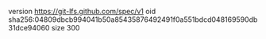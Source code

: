 version https://git-lfs.github.com/spec/v1
oid sha256:04809dbcb994041b50a85435876492491f0a551bdcd048169590db31dce94060
size 300
